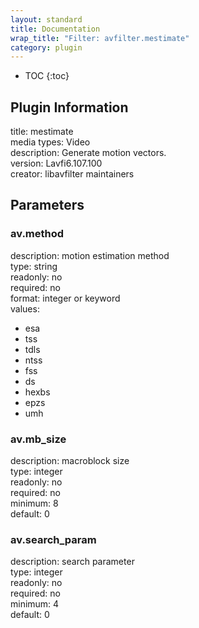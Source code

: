 ```yaml
---
layout: standard
title: Documentation
wrap_title: "Filter: avfilter.mestimate"
category: plugin
---
```

* TOC
{:toc}

## Plugin Information

title: mestimate  
media types:
Video  
description: Generate motion vectors.  
version: Lavfi6.107.100  
creator: libavfilter maintainers  

## Parameters

### av.method

  
description:
motion estimation method  
type: string  
readonly: no  
required: no  
format: integer or keyword  
values:  

* esa
* tss
* tdls
* ntss
* fss
* ds
* hexbs
* epzs
* umh

### av.mb_size

  
description:
macroblock size  
type: integer  
readonly: no  
required: no  
minimum: 8  
default: 0  

### av.search_param

  
description:
search parameter  
type: integer  
readonly: no  
required: no  
minimum: 4  
default: 0  

